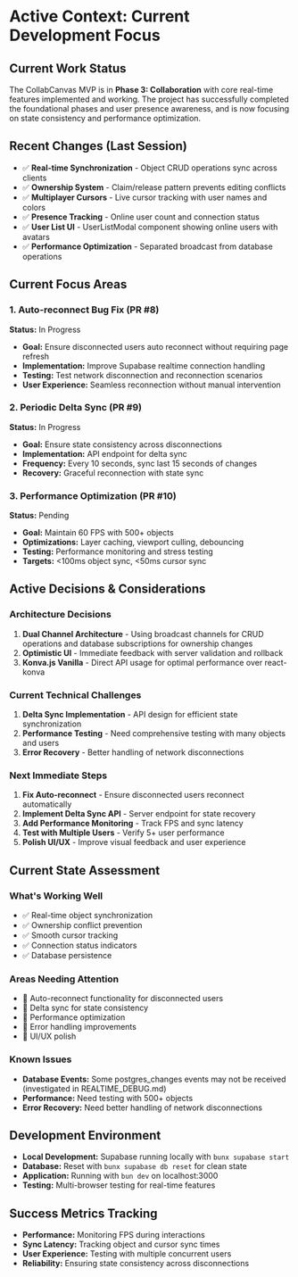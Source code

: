 # Active Context: Current Development Focus

## Current Work Status
The CollabCanvas MVP is in **Phase 3: Collaboration** with core real-time features implemented and working. The project has successfully completed the foundational phases and user presence awareness, and is now focusing on state consistency and performance optimization.

## Recent Changes (Last Session)
- ✅ **Real-time Synchronization** - Object CRUD operations sync across clients
- ✅ **Ownership System** - Claim/release pattern prevents editing conflicts
- ✅ **Multiplayer Cursors** - Live cursor tracking with user names and colors
- ✅ **Presence Tracking** - Online user count and connection status
- ✅ **User List UI** - UserListModal component showing online users with avatars
- ✅ **Performance Optimization** - Separated broadcast from database operations

## Current Focus Areas

### 1. Auto-reconnect Bug Fix (PR #8)
**Status:** In Progress
- **Goal:** Ensure disconnected users auto reconnect without requiring page refresh
- **Implementation:** Improve Supabase realtime connection handling
- **Testing:** Test network disconnection and reconnection scenarios
- **User Experience:** Seamless reconnection without manual intervention

### 2. Periodic Delta Sync (PR #9)
**Status:** In Progress
- **Goal:** Ensure state consistency across disconnections
- **Implementation:** API endpoint for delta sync
- **Frequency:** Every 10 seconds, sync last 15 seconds of changes
- **Recovery:** Graceful reconnection with state sync

### 3. Performance Optimization (PR #10)
**Status:** Pending
- **Goal:** Maintain 60 FPS with 500+ objects
- **Optimizations:** Layer caching, viewport culling, debouncing
- **Testing:** Performance monitoring and stress testing
- **Targets:** <100ms object sync, <50ms cursor sync

## Active Decisions & Considerations

### Architecture Decisions
1. **Dual Channel Architecture** - Using broadcast channels for CRUD operations and database subscriptions for ownership changes
2. **Optimistic UI** - Immediate feedback with server validation and rollback
3. **Konva.js Vanilla** - Direct API usage for optimal performance over react-konva

### Current Technical Challenges
1. **Delta Sync Implementation** - API design for efficient state synchronization
2. **Performance Testing** - Need comprehensive testing with many objects and users
3. **Error Recovery** - Better handling of network disconnections

### Next Immediate Steps
1. **Fix Auto-reconnect** - Ensure disconnected users reconnect automatically
2. **Implement Delta Sync API** - Server endpoint for state recovery
3. **Add Performance Monitoring** - Track FPS and sync latency
4. **Test with Multiple Users** - Verify 5+ user performance
5. **Polish UI/UX** - Improve visual feedback and user experience

## Current State Assessment

### What's Working Well
- ✅ Real-time object synchronization
- ✅ Ownership conflict prevention
- ✅ Smooth cursor tracking
- ✅ Connection status indicators
- ✅ Database persistence

### Areas Needing Attention
- 🔄 Auto-reconnect functionality for disconnected users
- 🔄 Delta sync for state consistency
- 🔄 Performance optimization
- 🔄 Error handling improvements
- 🔄 UI/UX polish

### Known Issues
- **Database Events:** Some postgres_changes events may not be received (investigated in REALTIME_DEBUG.md)
- **Performance:** Need testing with 500+ objects
- **Error Recovery:** Need better handling of network disconnections

## Development Environment
- **Local Development:** Supabase running locally with `bunx supabase start`
- **Database:** Reset with `bunx supabase db reset` for clean state
- **Application:** Running with `bun dev` on localhost:3000
- **Testing:** Multi-browser testing for real-time features

## Success Metrics Tracking
- **Performance:** Monitoring FPS during interactions
- **Sync Latency:** Tracking object and cursor sync times
- **User Experience:** Testing with multiple concurrent users
- **Reliability:** Ensuring state consistency across disconnections
